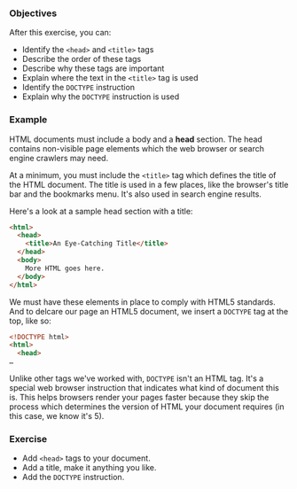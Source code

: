 ### Objectives

After this exercise, you can:

- Identify the `<head>` and `<title>` tags
- Describe the order of these tags
- Describe why these tags are important
- Explain where the text in the `<title>` tag is used
- Identify the `DOCTYPE` instruction
- Explain why the `DOCTYPE` instruction is used

### Example

HTML documents must include a body and a **head** section. The head contains non-visible page elements which the web browser or search engine crawlers may need.

At a minimum, you must include the `<title>` tag which defines the title of the HTML document. The title is used in a few places, like the browser's title bar and the bookmarks menu. It's also used in search engine results.

Here's a look at a sample head section with a title:

```html
<html>
  <head>
    <title>An Eye-Catching Title</title>
  </head>
  <body>
    More HTML goes here.
  </body>
</html>
```

We must have these elements in place to comply with HTML5 standards. And to delcare our page an HTML5 document, we insert a `DOCTYPE` tag at the top, like so:

```html
<!DOCTYPE html>
<html>
  <head>
…
```

Unlike other tags we've worked with, `DOCTYPE` isn't an HTML tag. It's a special web browser instruction that indicates what kind of document this is. This helps browsers render your pages faster because they skip the process which determines the version of HTML your document requires (in this case, we know it's 5).

### Exercise

- Add `<head>` tags to your document.
- Add a title, make it anything you like.
- Add the `DOCTYPE` instruction.
